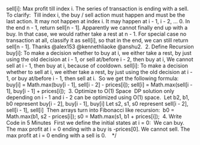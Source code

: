 sell[i]: Max profit till index i. The series of transaction is ending with a sell.
​
To clarify:
​
Till index i, the buy / sell action must happen and must be the last action. It may not happen at index i. It may happen at i - 1, i - 2, ... 0.
In the end n - 1, return sell[n - 1]. Apparently we cannot finally end up with a buy. In that case, we would rather take a rest at n - 1.
For special case no transaction at all, classify it as sell[i], so that in the end, we can still return sell[n - 1]. Thanks @alex153 @kennethliaoke @anshu2.
​
2. Define Recursion
​
buy[i]: To make a decision whether to buy at i, we either take a rest, by just using the old decision at i - 1, or sell at/before i - 2, then buy at i, We cannot sell at i - 1, then buy at i, because of cooldown.
sell[i]: To make a decision whether to sell at i, we either take a rest, by just using the old decision at i - 1, or buy at/before i - 1, then sell at i.
​
So we get the following formula:
​
buy[i] = Math.max(buy[i - 1], sell[i - 2] - prices[i]);
sell[i] = Math.max(sell[i - 1], buy[i - 1] + prices[i]);
​
3. Optimize to O(1) Space
​
DP solution only depending on i - 1 and i - 2 can be optimized using O(1) space.
​
Let b2, b1, b0 represent buy[i - 2], buy[i - 1], buy[i]
Let s2, s1, s0 represent sell[i - 2], sell[i - 1], sell[i]
​
Then arrays turn into Fibonacci like recursion:
​
b0 = Math.max(b1, s2 - prices[i]);
s0 = Math.max(s1, b1 + prices[i]);
​
4. Write Code in 5 Minutes
​
First we define the initial states at i = 0:
​
We can buy. The max profit at i = 0 ending with a buy is -prices[0].
We cannot sell. The max profit at i = 0 ending with a sell is 0.
​
​
​
*/